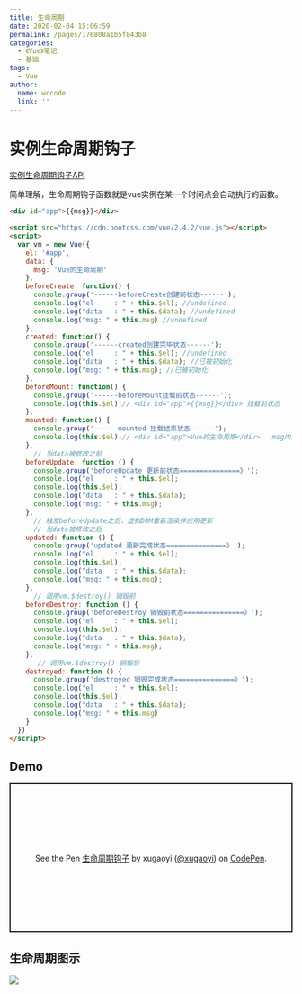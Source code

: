 ```yaml
---
title: 生命周期
date: 2020-02-04 15:06:59
permalink: /pages/176808a1b5f843b8
categories:
  - 《Vue》笔记
  - 基础
tags:
  - Vue
author:
  name: wccode
  link: ''
---
```

# 实例生命周期钩子

[实例生命周期钩子API](https://cn.vuejs.org/v2/guide/instance.html#实例生命周期钩子)

简单理解，生命周期钩子函数就是vue实例在某一个时间点会自动执行的函数。
<!-- more -->


```html
<div id="app">{{msg}}</div>

<script src="https://cdn.bootcss.com/vue/2.4.2/vue.js"></script>
<script>
  var vm = new Vue({
    el: '#app',
    data: {
      msg: 'Vue的生命周期'
    },
    beforeCreate: function() {
      console.group('------beforeCreate创建前状态------');
      console.log("el     : " + this.$el); //undefined
      console.log("data   : " + this.$data); //undefined
      console.log("msg: " + this.msg) //undefined
    },
    created: function() {
      console.group('------created创建完毕状态------');
      console.log("el     : " + this.$el); //undefined
      console.log("data   : " + this.$data); //已被初始化
      console.log("msg: " + this.msg); //已被初始化
    },
    beforeMount: function() {
      console.group('------beforeMount挂载前状态------');
      console.log(this.$el);// <div id="app">{{msg}}</div> 挂载前状态
    },
    mounted: function() {
      console.group('------mounted 挂载结束状态------');
      console.log(this.$el);// <div id="app">Vue的生命周期</div>   msg内容被挂载并渲染到页面
    },
      // 当data被修改之前
    beforeUpdate: function () {
      console.group('beforeUpdate 更新前状态===============》');
      console.log("el     : " + this.$el);
      console.log(this.$el);
      console.log("data   : " + this.$data);
      console.log("msg: " + this.msg);
    },
      // 触发beforeUpdate之后，虚拟DOM重新渲染并应用更新
      // 当data被修改之后
    updated: function () {
      console.group('updated 更新完成状态===============》');
      console.log("el     : " + this.$el);
      console.log(this.$el);
      console.log("data   : " + this.$data);
      console.log("msg: " + this.msg);
    },
      // 调用vm.$destroy() 销毁前
    beforeDestroy: function () {
      console.group('beforeDestroy 销毁前状态===============》');
      console.log("el     : " + this.$el);
      console.log(this.$el);
      console.log("data   : " + this.$data);
      console.log("msg: " + this.msg);
    },
       // 调用vm.$destroy() 销毁后
    destroyed: function () {
      console.group('destroyed 销毁完成状态===============》');
      console.log("el     : " + this.$el);
      console.log(this.$el);
      console.log("data   : " + this.$data);
      console.log("msg: " + this.msg)
    }
  })
</script>
```

## Demo

<p class="codepen" data-height="265" data-theme-id="light" data-default-tab="js,result" data-user="xugaoyi" data-slug-hash="GRJZWjb" style="height: 265px; box-sizing: border-box; display: flex; align-items: center; justify-content: center; border: 2px solid; margin: 1em 0; padding: 1em;" data-pen-title="生命周期钩子">
  <span>See the Pen <a href="https://codepen.io/xugaoyi/pen/GRJZWjb">
  生命周期钩子</a> by xugaoyi (<a href="https://codepen.io/xugaoyi">@xugaoyi</a>)
  on <a href="https://codepen.io">CodePen</a>.</span>
</p>
<script async src="https://static.codepen.io/assets/embed/ei.js"></script>



## 生命周期图示

![](https://cdn.jsdelivr.net/gh/xugaoyi/image_store/blog/20200204152241.png)
